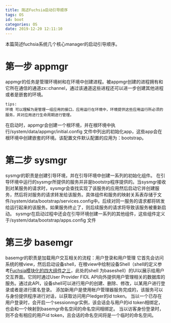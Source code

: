 ```yaml
---
title: 简述Fuchsia启动引导顺序
tags: OS
id: boot
categories: OS
date: 2019-12-20 12:11:10
---
```


本篇简述fuchsia系统几个核心manager的启动引导顺序。
<!-- more-->
# 第一步 appmgr
appmgr的任务是管理环境树和在环境中创建进程。被appmgr创建的进程拥有和它所在通信的通道zx::channel，通过该通道这些进程还可以进一步创建其他进程或者是嵌套的环境。
```
tips:
环境 可以理解为是管理一组应用的接口，应用运行在环境中，环境提供这些应用运行所必须的服务，并对应用进行生命周期进行管理。
```
在启动时，appmgr会创建一个根环境，并在根环境中执行/system/data/appmgr/initial.config 文件中列出的初始化app，这些app会在根环境中创建嵌套的环境。该配置文件默认配置的应用为：bootstrap。

# 第二步 sysmgr
sysmgr的职责是创建引导环境，并在引导环境中创建一系列的初始化组件。
在引导环境中运行的sysmgr所提供的服务并非是bootstrp程序提供的。当sysmgr接收到对某服务的请求时，sysmgr会查找实现了该服务的应用然后启动它并创建服务，然后将对服务的请求转发给该服务。具体组件和服务的映射关系表存储于文件/system/data/bootstrap/services.config中。后续对同一服务的请求都将转发给运行起来的该服务。如果服务终止了，则后续服务的请求将导致该服务被重新启动。
sysmgr在启动过程中还会在引导环境创建一系列的其他组件，这些组件定义于/system/data/bootstrap/apps.config 文件

# 第三步 basemgr
basemgr的职责是加载用户交互相关的流程：用户登录和用户管理
它首先会访问系统的根view，然后启动设备shell，在根view中绘制设备Shell（shell的定义参考[Fuchsia模块化的四大组件之三](https://www.robotshell.com/2019/12/12/os/modular%20component3/)，此处的shell 为baseshell）的UI以展示给用户交互界面。它同时通过User Provider FIDL API向外提供用户管理相关的数据库的服务。通过此API，设备shell可以进行用户的创建、删除、修改，以某用户进行登录或者是进行匿名登录。
添加新用户是使用帐户管理器服务完成的，该服务可以与身份提供程序进行对话，以获取访问用户ledger的id token。
当以一个已存在用户登录时，会开启一个sessionmgr实例，该会话会与用户的id token相绑定，也会和一个映射到basemgr命名空间的命名空间相绑定。
当以访客身份登录时，则不会有相应的用户id token，且会话的命名空间将是一个临时的命名空间。
